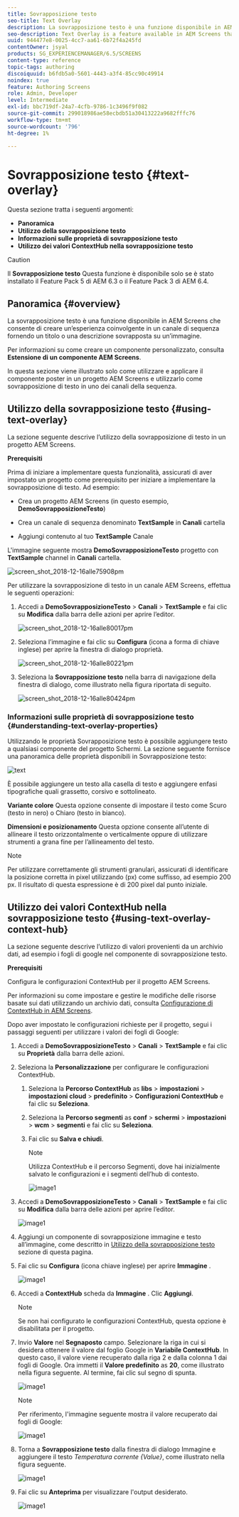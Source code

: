```yaml
---
title: Sovrapposizione testo
seo-title: Text Overlay
description: La sovrapposizione testo è una funzione disponibile in AEM Screens che consente di creare un’esperienza coinvolgente in un canale di sequenza fornendo un titolo o una descrizione sovrapposta su un’immagine. Per ulteriori informazioni, segui questa pagina.
seo-description: Text Overlay is a feature available in AEM Screens that allows you to create a compelling experience in a Sequence Channel by providing a title or a description overlaid on top of an image. Follow this page to learn more.
uuid: 944477e8-0025-4cc7-aa61-6b72f4a245fd
contentOwner: jsyal
products: SG_EXPERIENCEMANAGER/6.5/SCREENS
content-type: reference
topic-tags: authoring
discoiquuid: b6fdb5a0-5601-4443-a3f4-85cc90c49914
noindex: true
feature: Authoring Screens
role: Admin, Developer
level: Intermediate
exl-id: bbc719df-24a7-4cfb-9786-1c3496f9f082
source-git-commit: 299018986ae58ecbdb51a30413222a9682fffc76
workflow-type: tm+mt
source-wordcount: '796'
ht-degree: 1%

---
```


# Sovrapposizione testo {#text-overlay}

Questa sezione tratta i seguenti argomenti:

* **Panoramica**
* **Utilizzo della sovrapposizione testo**
* **Informazioni sulle proprietà di sovrapposizione testo**
* **Utilizzo dei valori ContextHub nella sovrapposizione testo**

>[!CAUTION]
>
>Il **Sovrapposizione testo** Questa funzione è disponibile solo se è stato installato il Feature Pack 5 di AEM 6.3 o il Feature Pack 3 di AEM 6.4.

## Panoramica {#overview}

La sovrapposizione testo è una funzione disponibile in AEM Screens che consente di creare un’esperienza coinvolgente in un canale di sequenza fornendo un titolo o una descrizione sovrapposta su un’immagine.

Per informazioni su come creare un componente personalizzato, consulta **Estensione di un componente AEM Screens**.

In questa sezione viene illustrato solo come utilizzare e applicare il componente poster in un progetto AEM Screens e utilizzarlo come sovrapposizione di testo in uno dei canali della sequenza.

## Utilizzo della sovrapposizione testo {#using-text-overlay}

La sezione seguente descrive l’utilizzo della sovrapposizione di testo in un progetto AEM Screens.

**Prerequisiti**

Prima di iniziare a implementare questa funzionalità, assicurati di aver impostato un progetto come prerequisito per iniziare a implementare la sovrapposizione di testo. Ad esempio:

* Crea un progetto AEM Screens (in questo esempio, **DemoSovrapposizioneTesto**)

* Crea un canale di sequenza denominato **TextSample** in **Canali** cartella

* Aggiungi contenuto al tuo **TextSample** Canale

L&#39;immagine seguente mostra **DemoSovrapposizioneTesto** progetto con **TextSample** channel in **Canali** cartella.

![screen_shot_2018-12-16alle75908pm](assets/screen_shot_2018-12-16at75908pm.png)

Per utilizzare la sovrapposizione di testo in un canale AEM Screens, effettua le seguenti operazioni:

1. Accedi a **DemoSovrapposizioneTesto** > **Canali** > **TextSample** e fai clic su **Modifica** dalla barra delle azioni per aprire l’editor.

   ![screen_shot_2018-12-16alle80017pm](assets/screen_shot_2018-12-16at80017pm.png)

1. Seleziona l’immagine e fai clic su **Configura** (icona a forma di chiave inglese) per aprire la finestra di dialogo proprietà.

   ![screen_shot_2018-12-16alle80221pm](assets/screen_shot_2018-12-16at80221pm.png)

1. Seleziona la **Sovrapposizione testo** nella barra di navigazione della finestra di dialogo, come illustrato nella figura riportata di seguito.

   ![screen_shot_2018-12-16alle80424pm](assets/screen_shot_2018-12-16at80424pm.png)

### Informazioni sulle proprietà di sovrapposizione testo {#understanding-text-overlay-properties}

Utilizzando le proprietà Sovrapposizione testo è possibile aggiungere testo a qualsiasi componente del progetto Schermi. La sezione seguente fornisce una panoramica delle proprietà disponibili in Sovrapposizione testo:

![text](assets/text.gif)

È possibile aggiungere un testo alla casella di testo e aggiungere enfasi tipografiche quali grassetto, corsivo e sottolineato.

**Variante colore** Questa opzione consente di impostare il testo come Scuro (testo in nero) o Chiaro (testo in bianco).

**Dimensioni e posizionamento** Questa opzione consente all’utente di allineare il testo orizzontalmente o verticalmente oppure di utilizzare strumenti a grana fine per l’allineamento del testo.

>[!NOTE]
>
>Per utilizzare correttamente gli strumenti granulari, assicurati di identificare la posizione corretta in pixel utilizzando (px) come suffisso, ad esempio 200 px. Il risultato di questa espressione è di 200 pixel dal punto iniziale.

## Utilizzo dei valori ContextHub nella sovrapposizione testo {#using-text-overlay-context-hub}

La sezione seguente descrive l’utilizzo di valori provenienti da un archivio dati, ad esempio i fogli di google nel componente di sovrapposizione testo.

**Prerequisiti**

Configura le configurazioni ContextHub per il progetto AEM Screens.

Per informazioni su come impostare e gestire le modifiche delle risorse basate sui dati utilizzando un archivio dati, consulta [Configurazione di ContextHub in AEM Screens](https://experienceleague.adobe.com/docs/experience-manager-screens/user-guide/developing/configuring-context-hub.html).

Dopo aver impostato le configurazioni richieste per il progetto, segui i passaggi seguenti per utilizzare i valori dei fogli di Google:

1. Accedi a **DemoSovrapposizioneTesto** > **Canali** > **TextSample** e fai clic su **Proprietà** dalla barra delle azioni.

1. Seleziona la **Personalizzazione** per configurare le configurazioni ContextHub.

   1. Seleziona la **Percorso ContextHub** as **libs** > **impostazioni** > **impostazioni cloud** > **predefinito** > **Configurazioni ContextHub** e fai clic su **Seleziona**.

   1. Seleziona la **Percorso segmenti** as **conf** > **schermi** > **impostazioni** > **wcm** > **segmenti** e fai clic su **Seleziona**.

   1. Fai clic su **Salva e chiudi**.

      >[!NOTE]
      >
      >Utilizza ContextHub e il percorso Segmenti, dove hai inizialmente salvato le configurazioni e i segmenti dell’hub di contesto.

      ![image1](/help/user-guide/assets/text-overlay/text-overlay8.png)

1. Accedi a **DemoSovrapposizioneTesto** > **Canali** > **TextSample** e fai clic su **Modifica** dalla barra delle azioni per aprire l’editor.

   ![image1](/help/user-guide/assets/text-overlay/text-overlay1.png)

1. Aggiungi un componente di sovrapposizione immagine e testo all’immagine, come descritto in [Utilizzo della sovrapposizione testo](/help/user-guide/text-overlay.md#using-text-overlay) sezione di questa pagina.

1. Fai clic su **Configura** (icona chiave inglese) per aprire **Immagine** .

   ![image1](/help/user-guide/assets/text-overlay/text-overlay4.png)

1. Accedi a **ContextHub** scheda da **Immagine** . Clic **Aggiungi**.

   >[!NOTE]
   >Se non hai configurato le configurazioni ContextHub, questa opzione è disabilitata per il progetto.

1. Invio **Valore** nel **Segnaposto** campo. Selezionare la riga in cui si desidera ottenere il valore dal foglio Google in **Variabile ContextHub**. In questo caso, il valore viene recuperato dalla riga 2 e dalla colonna 1 dai fogli di Google. Ora immetti il **Valore predefinito** as **20**, come illustrato nella figura seguente. Al termine, fai clic sul segno di spunta.

   ![image1](/help/user-guide/assets/text-overlay/text-overlay5.png)

   >[!NOTE]
   >Per riferimento, l&#39;immagine seguente mostra il valore recuperato dai fogli di Google:

   ![image1](/help/user-guide/assets/text-overlay/text-overlay6.png)

1. Torna a **Sovrapposizione testo** dalla finestra di dialogo Immagine e aggiungere il testo *Temperatura corrente {Value}*, come illustrato nella figura seguente.

   ![image1](/help/user-guide/assets/text-overlay/text-overlay7.png)

1. Fai clic su **Anteprima** per visualizzare l&#39;output desiderato.

   ![image1](/help/user-guide/assets/text-overlay/text-overlay10.png)
